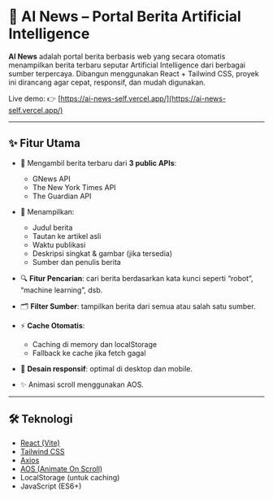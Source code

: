 # 📰 AI News – Portal Berita Artificial Intelligence

**AI News** adalah portal berita berbasis web yang secara otomatis menampilkan berita terbaru seputar Artificial Intelligence dari berbagai sumber terpercaya. Dibangun menggunakan React + Tailwind CSS, proyek ini dirancang agar cepat, responsif, dan mudah digunakan.

Live demo: 👉 [https://ai-news-self.vercel.app/](https://ai-news-self.vercel.app/)

---

## ✨ Fitur Utama

- 🔄 Mengambil berita terbaru dari **3 public APIs**:
  - GNews API
  - The New York Times API
  - The Guardian API

- 🧠 Menampilkan:
  - Judul berita
  - Tautan ke artikel asli
  - Waktu publikasi
  - Deskripsi singkat & gambar (jika tersedia)
  - Sumber dan penulis berita

- 🔍 **Fitur Pencarian**: cari berita berdasarkan kata kunci seperti “robot”, “machine learning”, dsb.

- 🗂️ **Filter Sumber**: tampilkan berita dari semua atau salah satu sumber.

- ⚡ **Cache Otomatis**:
  - Caching di memory dan localStorage
  - Fallback ke cache jika fetch gagal

- 📱 **Desain responsif**: optimal di desktop dan mobile.

- ✨ Animasi scroll menggunakan AOS.

---

## 🛠️ Teknologi

- [React (Vite)](https://vitejs.dev/)
- [Tailwind CSS](https://tailwindcss.com/)
- [Axios](https://axios-http.com/)
- [AOS (Animate On Scroll)](https://michalsnik.github.io/aos/)
- LocalStorage (untuk caching)
- JavaScript (ES6+)
